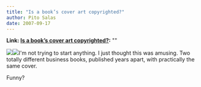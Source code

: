 ```yaml
---
title: "Is a book’s cover art copyrighted?"
author: Pito Salas
date: 2007-09-17
---
```


**Link: [Is a book’s cover art copyrighted?](None):** ""



![](https://i0.wp.com/karlalbrecht.com/images/bookpracticalintelligence.jpg?w=584)![](https://i0.wp.com/www.sethgodin.com/sg/images/books/permission.gif?w=584)I'm
not trying to start anything. I just thought this was amusing. Two totally
different business books, published years apart, with practically the same
cover.

Funny?


